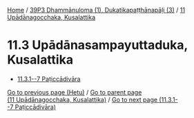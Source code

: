
[Home](/) / [39P3 Dhammānuloma (1), Dukatikapaṭṭhānapāḷi (3)](...md) / [11 Upādānagocchaka, Kusalattika](../39P3/11.md)

# 11.3 Upādānasampayuttaduka, Kusalattika

* [11.3.1--7 Paṭiccādivāra](11.3/11.3.1--7.md)

[Go to previous page (Hetu)](11.2/11.2.1--7/Paccayacatukka/Hetu.md) / [Go to parent page (11 Upādānagocchaka, Kusalattika)](../39P3/11.md) / [Go to next page (11.3.1--7 Paṭiccādivāra)](11.3/11.3.1--7.md)


